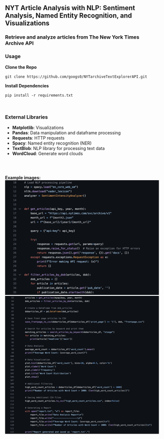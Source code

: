 ## NYT Article Analysis with NLP: Sentiment Analysis, Named Entity Recognition, and Visualizations
### Retrieve and analyze articles from The New York Times Archive API

### Usage
**Clone the Repo**
```
git clone https://github.com/googs0/NYTarchiveTextExplorerAPI.git
```

**Install Dependencies**
```
pip install -r requirements.txt
```

<br>

### External Libraries
- **Matplotlib**: Visualizations
- **Pandas**: Data manipulation and dataframe processing 
- **Requests**: HTTP requests
- **Spacy**: Named entity recognition (NER)
- **TextBlob**: NLP library for processing text data
- **WordCloud**: Generate word clouds

<br>
<br>

**Example images:**
![NYT DOB API Screen 1](/assets/nyt_toolkit1.png)
![NYT DOB API Screen 2](/assets/nyt_toolkit2.png)
